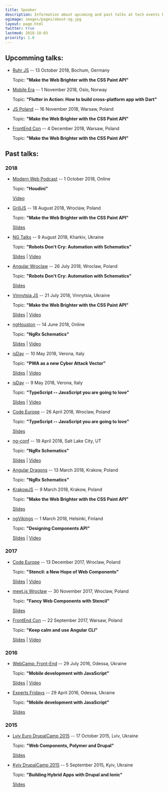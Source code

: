 ```yaml
---
title: Speaker
description: Information about upcoming and past talks at tech events by Vitalii Bobrov.
ogimage: images/pages/about-og.jpg
layout: page.html
twitter: true
lastmod: 2018-10-03
priority: 1.0
---
```

## Upcomming talks:

- [Ruhr JS](https://ruhrjs.de/) -- 13 October 2018, Bochum, Germany

  Topic: **"Make the Web Brighter with the CSS Paint API"**

- [Mobile Era](http://mobileera.rocks/) -- 1 November 2018, Oslo, Norway

  Topic: **"Flutter in Action: How to build cross-platform app with Dart"**

- [JS Poland](http://www.js-poland.pl/) -- 16 November 2018, Warsaw, Poland

  Topic: **"Make the Web Brighter with the CSS Paint API"**

- [FrontEnd Con](http://frontend-con.io/) -- 4 December 2018, Warsaw, Poland

  Topic: **"Make the Web Brighter with the CSS Paint API"**

## Past talks:

### 2018

- [Modern Web Podcast](https://www.thisdot.co/modern-web) -- 1 October 2018, Online

  Topic: **"Houdini"**

  [Video](https://youtu.be/QbHJIybbPLM)

- [GrillJS](http://grilljs.com/) -- 18 August 2018, Wroclaw, Poland

  Topic: **"Make the Web Brighter with the CSS Paint API"**

  [Slides](https://speakerdeck.com/bobrov1989/make-the-web-brighter-with-the-css-paint-api-1)

- [NG Talks](https://ngtalks.io/) -- 9 August 2018, Kharkiv, Ukraine

  Topic: **"Robots Don't Cry: Automation with Schematics"**

  [Slides](https://speakerdeck.com/bobrov1989/robots-dont-cry-automation-with-schematics) | [Video](https://youtu.be/vif2u6A7aeo)

- [Angular Wroclaw](https://www.meetup.com/AngularJS-Wroc%C5%82aw/events/252571459/) -- 26 July 2018, Wroclaw, Poland

  Topic: **"Robots Don't Cry: Automation with Schematics"**

  [Slides](https://speakerdeck.com/bobrov1989/robots-dont-cry-automation-with-schematics)

- [Vinnytsia JS](http://vinnytsiajs.org/) -- 21 July 2018, Vinnytsia, Ukraine

  Topic: **"Make the Web Brighter with the CSS Paint API"**

  [Slides](https://speakerdeck.com/bobrov1989/make-the-web-brighter-with-the-css-paint-api) | [Video](https://youtu.be/Gfq5Ut3r6Bw)

- [ngHouston](https://www.meetup.com/ngHouston/) -- 14 June 2018, Online

  Topic: **"NgRx Schematics"**

  [Slides](https://speakerdeck.com/bobrov1989/ngrx-schematics-1) | [Video](https://youtu.be/qyymWyiZYNY)

- [jsDay](https://2018.jsday.it/) -- 10 May 2018, Verona, Italy

  Topic: **"PWA as a new Cyber Attack Vector"**

  [Slides](https://speakerdeck.com/bobrov1989/pwa-as-a-new-cyber-attack-vector) | [Video](https://youtu.be/JGKyPVu9abo)

- [jsDay](https://2018.jsday.it/) -- 9 May 2018, Verona, Italy

  Topic: **"TypeScript -- JavaScript you are going to love"**

  [Slides](https://speakerdeck.com/bobrov1989/typescript-javascript-you-are-gonna-to-love-1) | [Video](https://youtu.be/VGAyA8eQ3o0)

- [Code Europe](https://www.codeeurope.pl) -- 26 April 2018, Wroclaw, Poland

  Topic: **"TypeScript -- JavaScript you are going to love"**

  [Slides](https://speakerdeck.com/bobrov1989/typescript-javascript-you-are-gonna-to-love)

- [ng-conf](https://www.ng-conf.org) -- 19 April 2018, Salt Lake City, UT

  Topic: **"NgRx Schematics"**

  [Slides](https://speakerdeck.com/bobrov1989/ngrx-schematics) | [Video](https://youtu.be/q3UcqG72Zl4)

- [Angular Dragons](https://www.meetup.com/Angular-Dragons/events/247151777/) -- 13 March 2018, Krakow, Poland

  Topic: **"NgRx Schematics"**

- [KrakowJS](http://conf.krakowjs.pl/) -- 9 March 2018, Krakow, Poland

  Topic: **"Make the Web Brighter with the CSS Paint API"**

  [Slides](http://slides.com/vitaliybobrov/krakowjs-css-paint-api)

- [ngVikings](https://2018.ngvikings.org/) -- 1 March 2018, Helsinki, Finland

  Topic: **"Designing Components API"**

  [Slides](https://speakerdeck.com/bobrov1989/designing-component-api) | [Video](https://youtu.be/hpDQeTIbrRE)

### 2017

- [Code Europe](https://2017autumn.codeeurope.pl/en) -- 13 December 2017, Wroclaw, Poland

  Topic: **"Stencil: a New Hope of Web Components"**

  [Slides](https://speakerdeck.com/bobrov1989/stencil-a-new-hope-of-web-components) | [Video](https://youtu.be/XJ_DPukLJRI)

- [meet.js Wrocław](https://www.meetup.com/meet-js-wroclaw/events/238619875/) -- 30 November 2017, Wroclaw, Poland

  Topic: **"Fancy Web Components with Stencil"**

  [Slides](https://speakerdeck.com/bobrov1989/fancy-web-components-with-stencil)

- [FrontEnd Con](http://frontend-con.io/) -- 22 September 2017, Warsaw, Poland

  Topic: **"Keep calm and use Angular CLI"**

  [Slides](https://docs.google.com/presentation/d/163227i-G20qaMdr1e74dzOqLv0jQU40nAzUWyLCK6AU/edit?usp=sharing) | [Video](https://youtu.be/iUFaduAeplU)


### 2016

- [WebCamp: Front-End](http://webcamp.in.ua/2016/) -- 29 July 2016, Odessa, Ukraine

  Topic: **"Mobile development with JavaScript"**

  [Slides](https://docs.google.com/presentation/d/15_dfnWqU-bpWUVb0ISP_CDg0fgdQWrDjnVsd5jfiGdA/edit?usp=sharing) | [Video](https://youtu.be/6AKG7goUqDQ)

- [Experts Fridays](http://expertfridays.com/) -- 29 April 2016, Odessa, Ukraine

  Topic: **"Mobile development with JavaScript"**

  [Slides](https://docs.google.com/presentation/d/1NQkPvKJn_aVm3QH5X6AGUZpBua25fBlYbPXm2Mhau8o/edit?usp=sharing)

### 2015

- [Lviv Euro DrupalCamp 2015](http://lviv2015.drupal.ua/) -- 17 October 2015, Lviv, Ukraine

  Topic: **"Web Components, Polymer and Drupal"**

  [Slides](https://docs.google.com/presentation/d/1pyzEy60eYgdmtaX7JlEPFHHcsF2IwYyE6pZT05qbDfE/edit?usp=sharing)

- [Kyiv DrupalCamp 2015](http://camp15.drupal.ua/) -- 5 September 2015, Kyiv, Ukraine

  Topic: **"Building Hybrid Apps with Drupal and Ionic"**

  [Slides](https://docs.google.com/presentation/d/193IXo4MN1qNJ9DixMxmNmZjuW0FyFi-BEck0hB0xlBk/edit?usp=sharing)
